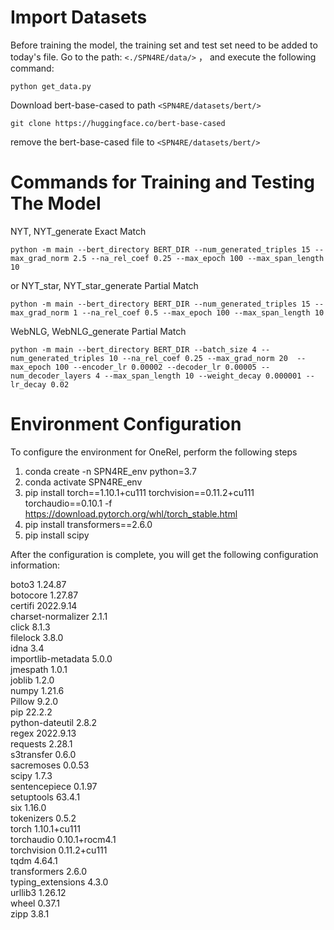 # Import Datasets
Before training the model, the training set and test set need to be added to today's file. Go to the path: `<./SPN4RE/data/>` ， and execute the following command:<br>
```
python get_data.py
```

Download bert-base-cased to path  `<SPN4RE/datasets/bert/>`
```
git clone https://huggingface.co/bert-base-cased
```
remove the bert-base-cased file to `<SPN4RE/datasets/bert/>`

# Commands for Training and Testing The Model

NYT, NYT_generate Exact Match
```
python -m main --bert_directory BERT_DIR --num_generated_triples 15 --max_grad_norm 2.5 --na_rel_coef 0.25 --max_epoch 100 --max_span_length 10
```
or NYT_star, NYT_star_generate Partial Match
```
python -m main --bert_directory BERT_DIR --num_generated_triples 15 --max_grad_norm 1 --na_rel_coef 0.5 --max_epoch 100 --max_span_length 10
```
WebNLG, WebNLG_generate Partial Match
```
python -m main --bert_directory BERT_DIR --batch_size 4 --num_generated_triples 10 --na_rel_coef 0.25 --max_grad_norm 20  --max_epoch 100 --encoder_lr 0.00002 --decoder_lr 0.00005 --num_decoder_layers 4 --max_span_length 10 --weight_decay 0.000001 --lr_decay 0.02
```

# Environment Configuration
To configure the environment for OneRel, perform the following steps

1. conda create -n SPN4RE_env python=3.7
2. conda activate SPN4RE_env
3. pip install torch==1.10.1+cu111 torchvision==0.11.2+cu111 torchaudio==0.10.1 -f https://download.pytorch.org/whl/torch_stable.html
4. pip install transformers==2.6.0
5. pip install scipy

After the configuration is complete, you will get the following configuration information:

boto3              1.24.87<br>
botocore           1.27.87<br>
certifi            2022.9.14<br>
charset-normalizer 2.1.1<br>
click              8.1.3<br>
filelock           3.8.0<br>
idna               3.4<br>
importlib-metadata 5.0.0<br>
jmespath           1.0.1<br>
joblib             1.2.0<br>
numpy              1.21.6<br>
Pillow             9.2.0<br>
pip                22.2.2<br>
python-dateutil    2.8.2<br>
regex              2022.9.13<br>
requests           2.28.1<br>
s3transfer         0.6.0<br>
sacremoses         0.0.53<br>
scipy              1.7.3<br>
sentencepiece      0.1.97<br>
setuptools         63.4.1<br>
six                1.16.0<br>
tokenizers         0.5.2<br>
torch              1.10.1+cu111<br>
torchaudio         0.10.1+rocm4.1<br>
torchvision        0.11.2+cu111<br>
tqdm               4.64.1<br>
transformers       2.6.0<br>
typing_extensions  4.3.0<br>
urllib3            1.26.12<br>
wheel              0.37.1<br>
zipp               3.8.1<br>
